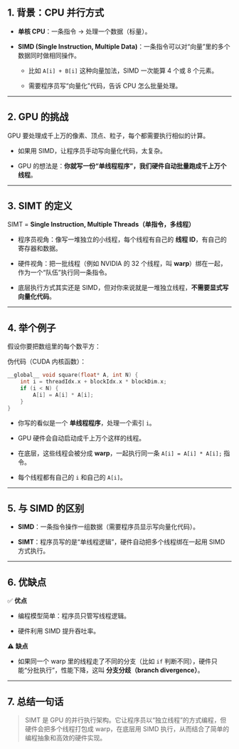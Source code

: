 ## 1. 背景：CPU 并行方式

-   **单核 CPU**：一条指令 → 处理一个数据（标量）。
    
-   **SIMD (Single Instruction, Multiple Data)**：一条指令可以对“向量”里的多个数据同时做相同操作。
    
    -   比如 `A[i] + B[i]` 这种向量加法，SIMD 一次能算 4 个或 8 个元素。
        
    -   需要程序员写“向量化”代码，告诉 CPU 怎么批量处理。
        

----------

## 2. GPU 的挑战

GPU 要处理成千上万的像素、顶点、粒子，每个都需要执行相似的计算。

-   如果用 SIMD，让程序员手动写向量化代码，太复杂。
    
-   GPU 的想法是：**你就写一份“单线程程序”，我们硬件自动批量跑成千上万个线程**。
    

----------

## 3. SIMT 的定义

SIMT = **Single Instruction, Multiple Threads（单指令，多线程）**

-   程序员视角：像写一堆独立的小线程，每个线程有自己的 **线程 ID**，有自己的寄存器和数据。
    
-   硬件视角：把一批线程（例如 NVIDIA 的 32 个线程，叫 **warp**）绑在一起，作为一个“队伍”执行同一条指令。
    
-   底层执行方式其实还是 SIMD，但对你来说就是一堆独立线程，**不需要显式写向量化代码**。
    

----------

## 4. 举个例子

假设你要把数组里的每个数平方：

伪代码（CUDA 内核函数）：

```cpp
__global__ void square(float* A, int N) {     
	int i = threadIdx.x + blockIdx.x * blockDim.x;     
	if (i < N) {         
		A[i] = A[i] * A[i];     
	} 
}
```

-   你写的看似是一个 **单线程程序**，处理一个索引 `i`。
    
-   GPU 硬件会自动启动成千上万个这样的线程。
    
-   在底层，这些线程会被分成 **warp**，一起执行同一条 `A[i] = A[i] * A[i];` 指令。
    
-   每个线程都有自己的 `i` 和自己的 `A[i]`。
    

----------

## 5. 与 SIMD 的区别

-   **SIMD**：一条指令操作一组数据（需要程序员显示写向量化代码）。
    
-   **SIMT**：程序员写的是“单线程逻辑”，硬件自动把多个线程绑在一起用 SIMD 方式执行。
    

----------

## 6. 优缺点

✅ **优点**

-   编程模型简单：程序员只管写线程逻辑。
    
-   硬件利用 SIMD 提升吞吐率。
    

⚠️ **缺点**

-   如果同一个 warp 里的线程走了不同的分支（比如 `if` 判断不同），硬件只能“分批执行”，性能下降，这叫 **分支分歧（branch divergence）**。
    

----------

## 7. 总结一句话

> SIMT 是 GPU 的并行执行架构。它让程序员以“独立线程”的方式编程，但硬件会把多个线程打包成 warp，在底层用 SIMD 执行，从而结合了简单的编程抽象和高效的硬件实现。
<!--stackedit_data:
eyJoaXN0b3J5IjpbMTgyNjgyNTMxNl19
-->